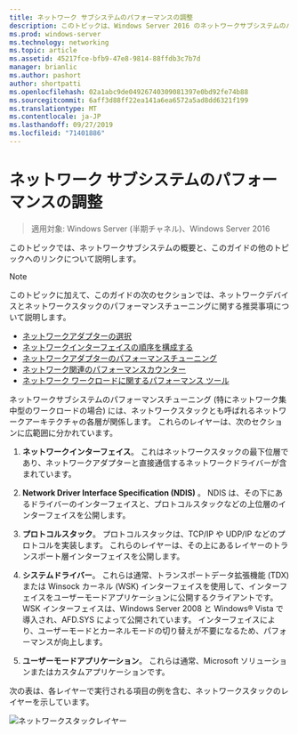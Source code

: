 ```yaml
---
title: ネットワーク サブシステムのパフォーマンスの調整
description: このトピックは、Windows Server 2016 のネットワークサブシステムのパフォーマンスチューニングガイドに含まれています。
ms.prod: windows-server
ms.technology: networking
ms.topic: article
ms.assetid: 45217fce-bfb9-47e8-9814-88ffdb3c7b7d
manager: brianlic
ms.author: pashort
author: shortpatti
ms.openlocfilehash: 02a1abc9de04926740309081397e0bd92fe74b88
ms.sourcegitcommit: 6aff3d88ff22ea141a6ea6572a5ad8dd6321f199
ms.translationtype: MT
ms.contentlocale: ja-JP
ms.lasthandoff: 09/27/2019
ms.locfileid: "71401886"
---
```

# <a name="network-subsystem-performance-tuning"></a>ネットワーク サブシステムのパフォーマンスの調整

>適用対象: Windows Server (半期チャネル)、Windows Server 2016

このトピックでは、ネットワークサブシステムの概要と、このガイドの他のトピックへのリンクについて説明します。

>[!NOTE]
>このトピックに加えて、このガイドの次のセクションでは、ネットワークデバイスとネットワークスタックのパフォーマンスチューニングに関する推奨事項について説明します。
> - [ネットワークアダプターの選択](net-sub-choose-nic.md)
> - [ネットワークインターフェイスの順序を構成する](net-sub-interface-metric.md)
> - [ネットワークアダプターのパフォーマンスチューニング](net-sub-performance-tuning-nics.md)
> - [ネットワーク関連のパフォーマンスカウンター](net-sub-performance-counters.md)
> - [ネットワーク ワークロードに関するパフォーマンス ツール](net-sub-performance-tools.md)

ネットワークサブシステムのパフォーマンスチューニング (特にネットワーク集中型のワークロードの場合) には、ネットワークスタックとも呼ばれるネットワークアーキテクチャの各層が関係します。 これらのレイヤーは、次のセクションに広範囲に分かれています。

1. **ネットワークインターフェイス**。 これはネットワークスタックの最下位層であり、ネットワークアダプターと直接通信するネットワークドライバーが含まれています。

2. **Network Driver Interface Specification (NDIS)** 。 NDIS は、その下にあるドライバーのインターフェイスと、プロトコルスタックなどの上位層のインターフェイスを公開します。
  
3. **プロトコルスタック**。 プロトコルスタックは、TCP/IP や UDP/IP などのプロトコルを実装します。 これらのレイヤーは、その上にあるレイヤーのトランスポート層インターフェイスを公開します。
  
4. **システムドライバー**。 これらは通常、トランスポートデータ拡張機能 (TDX) または Winsock カーネル (WSK) インターフェイスを使用して、インターフェイスをユーザーモードアプリケーションに公開するクライアントです。 WSK インターフェイスは、Windows Server 2008 と Windows&reg; Vista で導入され、AFD.SYS によって公開されています。 インターフェイスにより、ユーザーモードとカーネルモードの切り替えが不要になるため、パフォーマンスが向上します。
  
5. **ユーザーモードアプリケーション**。 これらは通常、Microsoft ソリューションまたはカスタムアプリケーションです。

次の表は、各レイヤーで実行される項目の例を含む、ネットワークスタックのレイヤーを示しています。  

![ネットワークスタックレイヤー](../../media/Network-Subsystem/network-layers.jpg)

